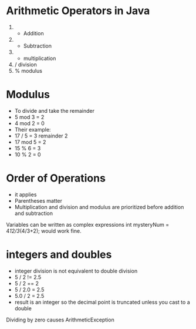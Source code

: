 # Arithmetic Operators in Java
1. + Addition
2. - Subtraction
3. * multiplication 
4. / division 
5. % modulus 

# Modulus
* To divide and take the remainder
* 5 mod 3 = 2
* 4 mod 2 = 0 
* Their example:
* 17 / 5 = 3 remainder 2 
* 17 mod 5 = 2
* 15 % 6 = 3
* 10 % 2 = 0 

# Order of Operations
* it applies
* Parentheses matter
* Multiplication and division and modulus are prioritized before addition and subtraction

Variables can be written as complex expressions
int mysteryNum = 4*12/3*(4/3+2);
would work fine.

# integers and doubles
* integer division is not equivalent to double division 
* 5 / 2 != 2.5
* 5 / 2 == 2
* 5 / 2.0 = 2.5
* 5.0 / 2 = 2.5
* result is an integer so the decimal point is truncated unless you cast to a double 

Dividing by zero causes ArithmeticException
